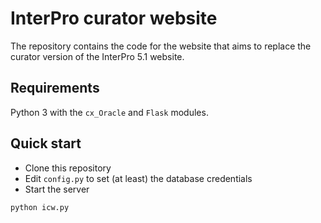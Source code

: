 # InterPro curator website

The repository contains the code for the website that aims to replace the curator version of the InterPro 5.1 website.
 
## Requirements

Python 3 with the `cx_Oracle` and `Flask` modules.

## Quick start

- Clone this repository
- Edit `config.py` to set (at least) the database credentials
- Start the server

```bash
python icw.py
```

    